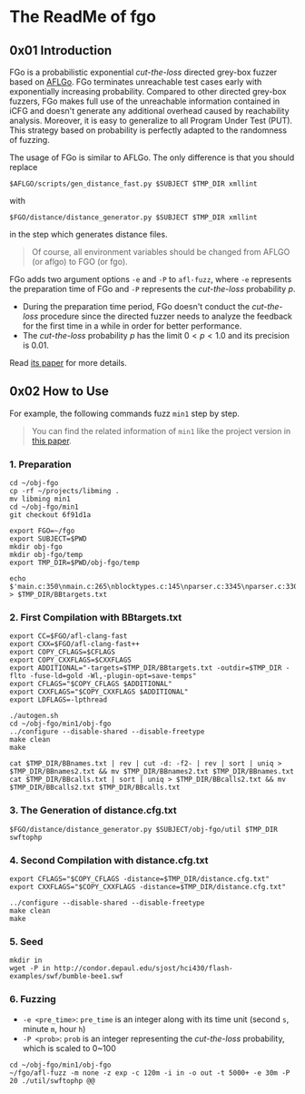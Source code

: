 # The ReadMe of fgo

## 0x01 Introduction

FGo is a probabilistic exponential *cut-the-loss* directed grey-box fuzzer based on [AFLGo](https://github.com/aflgo/aflgo). FGo terminates unreachable test cases early with exponentially increasing probability. Compared to other directed grey-box fuzzers, FGo makes full use of the unreachable information contained in iCFG and doesn't generate any additional overhead caused by reachability analysis. Moreover, it is easy to generalize to all Program Under Test (PUT). This strategy based on probability is perfectly adapted to the randomness of fuzzing.

The usage of FGo is similar to AFLGo. The only difference is that you should replace

```shell
$AFLGO/scripts/gen_distance_fast.py $SUBJECT $TMP_DIR xmllint
```

with

```shell
$FGO/distance/distance_generator.py $SUBJECT $TMP_DIR xmllint
```

in the step which generates distance files.

> Of course, all environment variables should be changed from AFLGO (or aflgo) to FGO (or fgo).

FGo adds two argument options `-e` and `-P` to `afl-fuzz`, where `-e` represents the preparation time of FGo and `-P` represents the *cut-the-loss* probability $p$. 

- During the preparation time period, FGo doesn't conduct the *cut-the-loss* procedure since the directed fuzzer needs to analyze the feedback for the first time in a while in order for better performance.
- The *cut-the-loss* probability $p$ has the limit $0 \lt p \lt 1.0$ and its precision is $0.01$. 

Read [its paper](https://arxiv.org/abs/2307.05961) for more details.

## 0x02 How to Use

For example, the following commands fuzz `min1` step by step.

> You can find the related information of `min1` like the project version in [this paper](https://arxiv.org/abs/2307.05961).

### 1. Preparation

```shell
cd ~/obj-fgo
cp -rf ~/projects/libming .
mv libming min1
cd ~/obj-fgo/min1
git checkout 6f91d1a

export FGO=~/fgo
export SUBJECT=$PWD
mkdir obj-fgo
mkdir obj-fgo/temp
export TMP_DIR=$PWD/obj-fgo/temp

echo $'main.c:350\nmain.c:265\nblocktypes.c:145\nparser.c:3345\nparser.c:3302\nparser.c:3068' > $TMP_DIR/BBtargets.txt
```

### 2. First Compilation with BBtargets.txt

```shell
export CC=$FGO/afl-clang-fast
export CXX=$FGO/afl-clang-fast++
export COPY_CFLAGS=$CFLAGS
export COPY_CXXFLAGS=$CXXFLAGS
export ADDITIONAL="-targets=$TMP_DIR/BBtargets.txt -outdir=$TMP_DIR -flto -fuse-ld=gold -Wl,-plugin-opt=save-temps"
export CFLAGS="$COPY_CFLAGS $ADDITIONAL"
export CXXFLAGS="$COPY_CXXFLAGS $ADDITIONAL"
export LDFLAGS=-lpthread

./autogen.sh
cd ~/obj-fgo/min1/obj-fgo
../configure --disable-shared --disable-freetype
make clean
make

cat $TMP_DIR/BBnames.txt | rev | cut -d: -f2- | rev | sort | uniq > $TMP_DIR/BBnames2.txt && mv $TMP_DIR/BBnames2.txt $TMP_DIR/BBnames.txt
cat $TMP_DIR/BBcalls.txt | sort | uniq > $TMP_DIR/BBcalls2.txt && mv $TMP_DIR/BBcalls2.txt $TMP_DIR/BBcalls.txt
```

### 3. The Generation of distance.cfg.txt

```shell
$FGO/distance/distance_generator.py $SUBJECT/obj-fgo/util $TMP_DIR swftophp
```

### 4. Second Compilation with distance.cfg.txt

```shell
export CFLAGS="$COPY_CFLAGS -distance=$TMP_DIR/distance.cfg.txt"
export CXXFLAGS="$COPY_CXXFLAGS -distance=$TMP_DIR/distance.cfg.txt"

../configure --disable-shared --disable-freetype
make clean
make
```

### 5. Seed

```shell
mkdir in
wget -P in http://condor.depaul.edu/sjost/hci430/flash-examples/swf/bumble-bee1.swf
```

### 6. Fuzzing

- `-e <pre_time>`:  `pre_time` is an integer along with its time unit (second `s`, minute `m`, hour `h`)
- `-P <prob>`: `prob` is an integer representing the *cut-the-loss* probability, which is scaled to 0~100

```shell
cd ~/obj-fgo/min1/obj-fgo
~/fgo/afl-fuzz -m none -z exp -c 120m -i in -o out -t 5000+ -e 30m -P 20 ./util/swftophp @@
```
